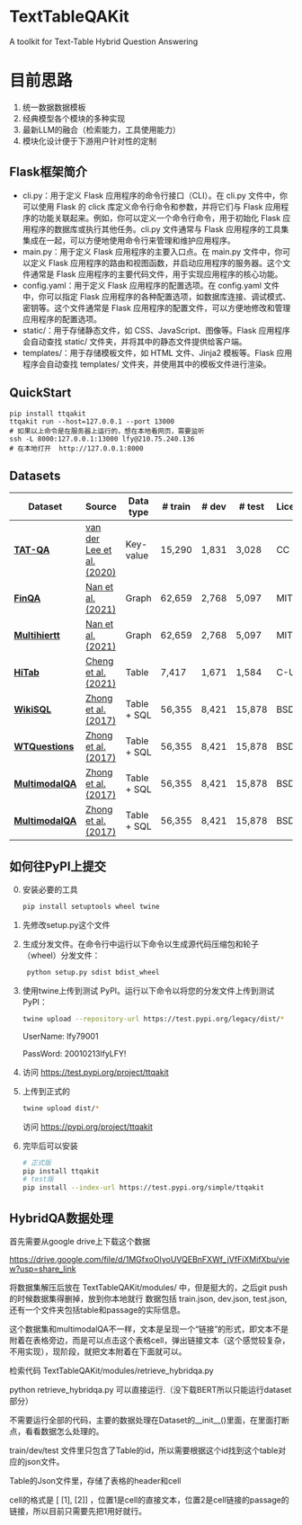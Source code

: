 # TextTableQAKit
A toolkit for Text-Table Hybrid Question Answering


# 目前思路
1. 统一数据数据模板
2. 经典模型各个模块的多种实现
3. 最新LLM的融合（检索能力，工具使用能力）
4. 模块化设计便于下游用户针对性的定制

## Flask框架简介
- cli.py：用于定义 Flask 应用程序的命令行接口（CLI）。在 cli.py 文件中，你可以使用 Flask 的 click 库定义命令行命令和参数，并将它们与 Flask 应用程序的功能关联起来。例如，你可以定义一个命令行命令，用于初始化 Flask 应用程序的数据库或执行其他任务。cli.py 文件通常与 Flask 应用程序的工具集集成在一起，可以方便地使用命令行来管理和维护应用程序。
- main.py：用于定义 Flask 应用程序的主要入口点。在 main.py 文件中，你可以定义 Flask 应用程序的路由和视图函数，并启动应用程序的服务器。这个文件通常是 Flask 应用程序的主要代码文件，用于实现应用程序的核心功能。
- config.yaml：用于定义 Flask 应用程序的配置选项。在 config.yaml 文件中，你可以指定 Flask 应用程序的各种配置选项，如数据库连接、调试模式、密钥等。这个文件通常是 Flask 应用程序的配置文件，可以方便地修改和管理应用程序的配置选项。
- static/：用于存储静态文件，如 CSS、JavaScript、图像等。Flask 应用程序会自动查找 static/ 文件夹，并将其中的静态文件提供给客户端。
- templates/：用于存储模板文件，如 HTML 文件、Jinja2 模板等。Flask 应用程序会自动查找 templates/ 文件夹，并使用其中的模板文件进行渲染。


## QuickStart
```
pip install ttqakit
ttqakit run --host=127.0.0.1 --port 13000
# 如果以上命令是在服务器上运行的，想在本地看网页，需要监听
ssh -L 8000:127.0.0.1:13000 lfy@210.75.240.136
# 在本地打开  http://127.0.0.1:8000
```

## Datasets
| Dataset                                                                              | Source                                                                                                                                          | Data type      | # train | # dev  | # test | License     |
| ------------------------------------------------------------------------------------ | ----------------------------------------------------------------------------------------------------------------------------------------------- | -------------- | ------- | ------ | ------ | ----------- |
| **[TAT-QA](https://huggingface.co/datasets/kasnerz/cacapo)**                         | [van der Lee et al. (2020)](https://aclanthology.org/2020.inlg-1.10.pdf)                                                                        | Key-value      | 15,290  | 1,831  | 3,028  | CC BY       |
| **[FinQA](https://huggingface.co/datasets/GEM/dart)**                                 | [Nan et al. (2021)](https://aclanthology.org/2021.naacl-main.37/)                                                                               | Graph          | 62,659  | 2,768  | 5,097  | MIT         |
| **[Multihiertt](https://huggingface.co/datasets/GEM/dart)**                                 | [Nan et al. (2021)](https://aclanthology.org/2021.naacl-main.37/)                                                                               | Graph          | 62,659  | 2,768  | 5,097  | MIT         |
| **[HiTab](https://huggingface.co/datasets/kasnerz/hitab)**                           | [Cheng et al. (2021)](https://aclanthology.org/2022.acl-long.78/)                                                                               | Table          | 7,417   | 1,671  | 1,584  | C-UDA       |
| **[WikiSQL](https://huggingface.co/datasets/wikisql)**                               | [Zhong et al. (2017)](https://arxiv.org/abs/1709.00103)                                                                                         | Table + SQL    | 56,355  | 8,421  | 15,878 | BSD         |
| **[WTQuestions](https://huggingface.co/datasets/wikisql)**                               | [Zhong et al. (2017)](https://arxiv.org/abs/1709.00103)                                                                                         | Table + SQL    | 56,355  | 8,421  | 15,878 | BSD         |
| **[MultimodalQA](https://huggingface.co/datasets/wikisql)**                               | [Zhong et al. (2017)](https://arxiv.org/abs/1709.00103)                                                                                         | Table + SQL    | 56,355  | 8,421  | 15,878 | BSD         |
| **[MultimodalQA](https://huggingface.co/datasets/wikisql)**                               | [Zhong et al. (2017)](https://arxiv.org/abs/1709.00103)                                                                                         | Table + SQL    | 56,355  | 8,421  | 15,878 | BSD         |




## 如何往PyPI上提交
0. 安装必要的工具
   ```bash
   pip install setuptools wheel twine
1. 先修改setup.py这个文件
2. 生成分发文件。在命令行中运行以下命令以生成源代码压缩包和轮子（wheel）分发文件：
   ```bash
    python setup.py sdist bdist_wheel
3. 使用twine上传到测试 PyPI。运行以下命令以将您的分发文件上传到测试 PyPI：
    ```bash 
    twine upload --repository-url https://test.pypi.org/legacy/dist/*
    ```
    UserName: lfy79001

    PassWord: 20010213lfyLFY!
4. 访问 https://test.pypi.org/project/ttqakit
5. 上传到正式的
    ```bash
    twine upload dist/*
    ```
    访问 https://pypi.org/project/ttqakit
6. 完毕后可以安装
    ```bash
    # 正式版
    pip install ttqakit
    # test版
    pip install --index-url https://test.pypi.org/simple/ttqakit

## HybridQA数据处理
首先需要从google drive上下载这个数据

https://drive.google.com/file/d/1MGfxoOIyoUVQEBnFXWf_jVfFiXMifXbu/view?usp=share_link

将数据集解压后放在 TextTableQAKit/modules/ 中，但是挺大的，之后git push的时候数据集得删掉，放到你本地就行
数据包括 train.json, dev.json, test.json, 还有一个文件夹包括table和passage的实际信息。

这个数据集和multimodalQA不一样，文本是呈现一个“链接”的形式，即文本不是附着在表格旁边，而是可以点击这个表格cell，弹出链接文本（这个感觉较复杂，不用实现），现阶段，就把文本附着在下面就可以。

检索代码 TextTableQAKit/modules/retrieve_hybridqa.py

python retrieve_hybridqa.py 可以直接运行.（没下载BERT所以只能运行dataset部分）

不需要运行全部的代码，主要的数据处理在Dataset的__init__()里面，在里面打断点，看看数据怎么处理的。

train/dev/test 文件里只包含了Table的id，所以需要根据这个id找到这个table对应的json文件。

Table的Json文件里，存储了表格的header和cell

cell的格式是   [ [1], [2]] ，位置1是cell的直接文本，位置2是cell链接的passage的链接，所以目前只需要先把1用好就行。








